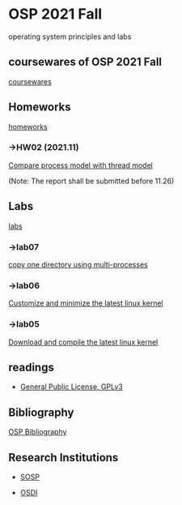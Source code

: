 # OSP 2021 Fall
operating system principles and labs
## coursewares of OSP 2021 Fall
[coursewares](/AllinAll/coursewares)

## Homeworks
[homeworks](/AllinAll/homeworks)

### ->HW02 (2021.11)
[Compare process model with thread model](/AllinAll/homeworks)

(Note: The report shall be submitted before 11.26)


## Labs
[labs](/AllinAll/labs)
### ->lab07
[copy one directory using multi-processes](/AllinAll/labs/labcopydir_processes)

### ->lab06 
[Customize and minimize the latest linux kernel](/AllinAll/labs/labminimizedkernel)

### ->lab05
[Download and compile the latest linux kernel](/AllinAll/labs/labcompilelinux)


## readings

* [General Public License, GPLv3](https://www.gnu.org/licenses/gpl-3.0.en.html)

## Bibliography
[OSP Bibliography](/AllinAll/bibs)


## Research Institutions

* [SOSP](http://www.sosp.org/)

* [OSDI](https://www.usenix.org/conference/osdi20)
